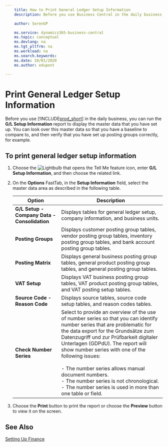 ```yaml
---
    title: How to Print General Ledger Setup Information
    description: Before you use Business Central in the daily business, you can run the G/L Setup Information report to display the master data that you have set up.

    author: SorenGP

    ms.service: dynamics365-business-central
    ms.topic: conceptual
    ms.devlang: na
    ms.tgt_pltfrm: na
    ms.workload: na
    ms.search.keywords:
    ms.date: 10/01/2020
    ms.author: edupont

---
```

# Print General Ledger Setup Information
Before you use [!INCLUDE[prod_short](../../includes/prod_short.md)] in the daily business, you can run the **G/L Setup Information** report to display the master data that you have set up. You can look over this master data so that you have a baseline to compare to, and then verify that you have set up posting groups correctly, for example.  

## To print general ledger setup information  

1.  Choose the ![Lightbulb that opens the Tell Me feature](../../media/ui-search/search_small.png "Tell me what you want to do") icon, enter **G/L Setup Information**, and then choose the related link.  
2.  On the **Options** FastTab, in the **Setup Information** field, select the master data area as described in the following table.  

    |Option|Description|  
    |-------------------------------------|---------------------------------------|  
    |**G/L Setup - Company Data - Consolidation**|Displays tables for general ledger setup, company information, and business units.|  
    |**Posting Groups**|Displays customer posting group tables, vendor posting group tables, inventory posting group tables, and bank account posting group tables.|  
    |**Posting Matrix**|Displays general business posting group tables, general product posting group tables, and general posting group tables.|  
    |**VAT Setup**|Displays VAT business posting group tables, VAT product posting group tables, and VAT posting setup tables.|  
    |**Source Code - Reason Code**|Displays source tables, source code setup tables, and reason codes tables.|  
    |**Check Number Series**|Select to provide an overview of the use of number series so that you can identify number series that are problematic for the data export for the Grundsätze zum Datenzugriff und zur Prüfbarkeit digitaler Unterlagen (GDPdU). The report will show number series with one of the following issues:<br /><br /> -   The number series allows manual document numbers.<br />-   The number series is not chronological.<br />-   The number series is used in more than one table or field.|  

3.  Choose the **Print** button to print the report or choose the **Preview** button to view it on the screen.  

## See Also  
[Setting Up Finance](../../finance-setup-finance.md)

